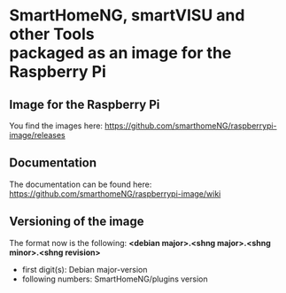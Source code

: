 # SmartHomeNG, smartVISU and other Tools <br/>packaged as an image for the Raspberry Pi


## Image for the Raspberry Pi

You find the images here: https://github.com/smarthomeNG/raspberrypi-image/releases

## Documentation
The documentation can be found here: https://github.com/smarthomeNG/raspberrypi-image/wiki


## Versioning of the image

The format now is the following: **\<debian major>.\<shng major>.\<shng minor>.\<shng revision>**

- first digit(s): Debian major-version  
- following numbers: SmartHomeNG/plugins version

